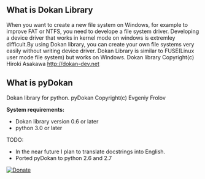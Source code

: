 ## What is Dokan Library ##
When you want to create a new file system on Windows, for example to improve FAT or NTFS, you need to develope a file system driver. Developing a device driver that works in kernel mode on windows is extremley difficult.By using Dokan library, you can create your own file systems very easily without writing device driver. Dokan Library is similar to FUSE(Linux user mode file system) but works on Windows.
Dokan library Copyright(c) Hiroki Asakawa http://dokan-dev.net

## What is pyDokan ##
Dokan library for python.
pyDokan Copyright(с) Evgeniy Frolov

**System requirements:**
  * Dokan library version 0.6 or later
  * python 3.0 or later

TODO:
  * In the near future I plan to translate docstrings into English.
  * Ported pyDokan to python 2.6 and 2.7

<a href='https://www.paypal.com/cgi-bin/webscr?cmd=_donations&business=4NBE8RGLLXFUG&lc=RU&item_name=pyDokan&item_number=pydokan&currency_code=USD&bn=PP%2dDonationsBF%3abtn_donateCC_LG%2egif%3aNonHosted'><img src='https://www.paypalobjects.com/en_US/i/btn/btn_donateCC_LG.gif' border='0' title='Donate' /></a>